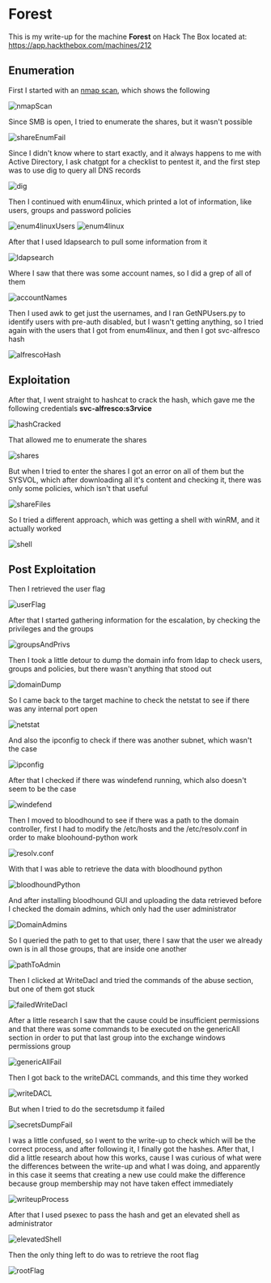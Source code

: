 # Forest

This is my write-up for the machine **Forest** on Hack The Box located at: https://app.hackthebox.com/machines/212

## Enumeration

First I started with an [nmap scan](./res/Forest/10_10_10_100_nmapReport.txt), which shows the following

![nmapScan](./res/Forest/nmapScan.png)

Since SMB is open, I tried to enumerate the shares, but it wasn't possible

![shareEnumFail](./res/Forest/shareEnumFail.png)

Since I didn't know where to start exactly, and it always happens to me with Active Directory, I ask chatgpt for a checklist to pentest it, and the first step was to use dig to query all DNS records

![dig](./res/Forest/dig.png)

Then I continued with enum4linux, which printed a lot of information, like users, groups and password policies

![enum4linuxUsers](./res/Forest/enum4linuxUsers.png)
![enum4linux](./res/Forest/enum4linux.png)

After that I used ldapsearch to pull some information from it

![ldapsearch](./res/Forest/ldapsearch.png)

Where I saw that there was some account names, so I did a grep of all of them

![accountNames](./res/Forest/accountNames.png)

Then I used awk to get just the usernames, and I ran GetNPUsers.py to identify users with pre-auth disabled, but I wasn't getting anything, so I tried again with the users that I got from enum4linux, and then I got svc-alfresco hash

![alfrescoHash](./res/Forest/alfrescoHash.png)

## Exploitation

After that, I went straight to hashcat to crack the hash, which gave me the following credentials **svc-alfresco:s3rvice**

![hashCracked](./res/Forest/hashCracked.png)

That allowed me to enumerate the shares

![shares](./res/Forest/shares.png)

But when I tried to enter the shares I got an error on all of them but the SYSVOL, which after downloading all it's content and checking it, there was only some policies, which isn't that useful

![shareFiles](./res/Forest/shareFiles.png)

So I tried a different approach, which was getting a shell with winRM, and it actually worked

![shell](./res/Forest/shell.png)

## Post Exploitation

Then I retrieved the user flag

![userFlag](./res/Forest/userFlag.png)

After that I started gathering information for the escalation, by checking the privileges and the groups

![groupsAndPrivs](./res/Forest/groupsAndPrivs.png)

Then I took a little detour to dump the domain info from ldap to check users, groups and policies, but there wasn't anything that stood out

![domainDump](./res/Forest/domainDump.png)

So I came back to the target machine to check the netstat to see if there was any internal port open

![netstat](./res/Forest/netstat.png)

And also the ipconfig to check if there was another subnet, which wasn't the case

![ipconfig](./res/Forest/ipconfig.png)

After that I checked if there was windefend running, which also doesn't seem to be the case

![windefend](./res/Forest/windefend.png)

Then I moved to bloodhound to see if there was a path to the domain controller, first I had to modify the /etc/hosts and the /etc/resolv.conf in order to make bloohound-python work

![resolv.conf](./res/Forest/resolv.conf.png)

With that I was able to retrieve the data with bloodhound python

![bloodhoundPython](./res/Forest/bloodhoundPython.png)

And after installing bloodhound GUI and uploading the data retrieved before I checked the domain admins, which only had the user administrator

![DomainAdmins](./res/Forest/DomainAdmins.png)

So I queried the path to get to that user, there I saw that the user we already own is in all those groups, that are inside one another

![pathToAdmin](./res/Forest/pathToAdmin.png)

Then I clicked at WriteDacl and tried the commands of the abuse section, but one of them got stuck

![failedWriteDacl](./res/Forest/failedWriteDacl.png)

After a little research I saw that the cause could be insufficient permissions and that there was some commands to be executed on the genericAll section in order to put that last group into the exchange windows permissions group

![genericAllFail](./res/Forest/genericAll.png)

Then I got back to the writeDACL commands, and this time they worked

![writeDACL](./res/Forest/writeDACL.png)

But when I tried to do the secretsdump it failed

![secretsDumpFail](./res/Forest/secretsDumpFail.png)

I was a little confused, so I went to the write-up to check which will be the correct process, and after following it, I finally got the hashes. After that, I did a little research about how this works, cause I was curious of what were the differences between the write-up and what I was doing, and apparently in this case it seems that creating a new use could make the difference because group membership may not have taken effect immediately

![writeupProcess](./res/Forest/writeupProcess.png)

After that I used psexec to pass the hash and get an elevated shell as administrator

![elevatedShell](./res/Forest/elevatedShell.png)

Then the only thing left to do was to retrieve the root flag

![rootFlag](./res/Forest/rootFlag.png)
